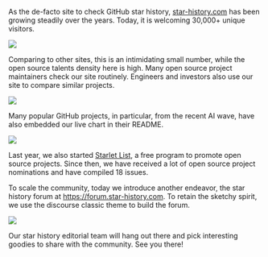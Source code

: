 As the de-facto site to check GitHub star history, [star-history.com](/) has been growing steadily over the
years. Today, it is welcoming 30,000+ unique visitors.

![](/assets/blog/introduce-star-history-forum/uv-pv.webp)

Comparing to other sites, this is an intimidating small number, while the open source talents density
here is high. Many open source project maintainers check our site routinely. Engineers and investors
also use our site to compare similar projects.

![](/assets/blog/introduce-star-history-forum/llm-star-history.webp)

Many popular GitHub projects, in particular, from the recent AI wave, have also embedded our live
chart in their README.

![](/assets/blog/introduce-star-history-forum/chart.webp)

Last year, we also started [Starlet List](/blog/list-your-open-source-project), a free program to promote
open source projects. Since then, we have received a lot of open source project nominations and have
compiled 18 issues.

To scale the community, today we introduce another endeavor, the star history forum at https://forum.star-history.com.
To retain the sketchy spirit, we use the discourse classic theme to build the forum.

![](/assets/blog/introduce-star-history-forum/banner.webp)

Our star history editorial team will hang out there and pick interesting goodies to share with the
community. See you there!
